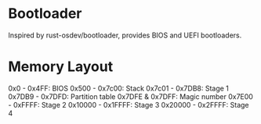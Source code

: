 # Bootloader

Inspired by rust-osdev/bootloader, provides BIOS and UEFI bootloaders.

# Memory Layout

0x0 - 0x4FF: BIOS
0x500 - 0x7c00: Stack
0x7c01 - 0x7DB8: Stage 1
0x7DB9 - 0x7DFD: Partition table
0x7DFE & 0x7DFF: Magic number
0x7E00 - 0xFFFF: Stage 2
0x10000 - 0x1FFFF: Stage 3
0x20000 - 0x2FFFF: Stage 4
